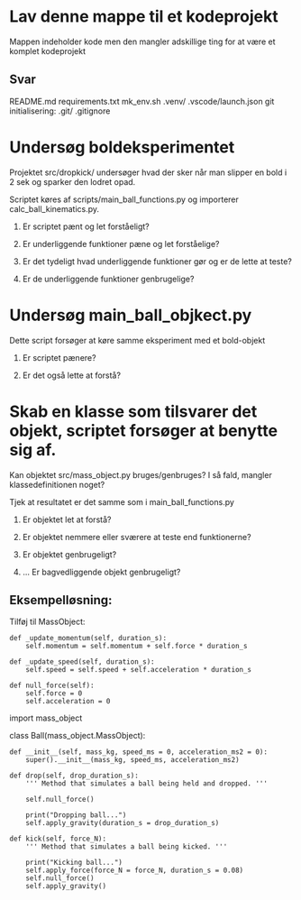 # Lav denne mappe til et kodeprojekt

Mappen indeholder kode men den mangler adskillige ting for at være et komplet kodeprojekt

## Svar
README.md
requirements.txt
mk_env.sh
.venv/
.vscode/launch.json
git initialisering:
    .git/
    .gitignore

# Undersøg boldeksperimentet
Projektet src/dropkick/ undersøger hvad der sker når man slipper en bold i 2 sek
og sparker den lodret opad.

Scriptet køres af scripts/main_ball_functions.py og importerer calc_ball_kinematics.py.

1. Er scriptet pænt og let forståeligt?

2. Er underliggende funktioner pæne og let forståelige?

3. Er det tydeligt hvad underliggende funktioner gør og er de lette at teste?

4. Er de underliggende funktioner genbrugelige?


# Undersøg main_ball_objkect.py
Dette script forsøger at køre samme eksperiment med et bold-objekt

1. Er scriptet pænere?

2. Er det også lette at forstå?


# Skab en klasse som tilsvarer det objekt, scriptet forsøger at benytte sig af.
Kan objektet src/mass_object.py bruges/genbruges?
I så fald, mangler klassedefinitionen noget?

Tjek at resultatet er det samme som i main_ball_functions.py

1. Er objektet let at forstå?

2. Er objektet nemmere eller sværere at teste end funktionerne?

3. Er objektet genbrugeligt?

4. ...
Er bagvedliggende objekt genbrugeligt?

## Eksempelløsning:

Tilføj til MassObject:

    def _update_momentum(self, duration_s):
        self.momentum = self.momentum + self.force * duration_s

    def _update_speed(self, duration_s):
        self.speed = self.speed + self.acceleration * duration_s

    def null_force(self):
        self.force = 0
        self.acceleration = 0
        

import mass_object

class Ball(mass_object.MassObject):

    def __init__(self, mass_kg, speed_ms = 0, acceleration_ms2 = 0):
        super().__init__(mass_kg, speed_ms, acceleration_ms2)

    def drop(self, drop_duration_s):
        ''' Method that simulates a ball being held and dropped. '''

        self.null_force()

        print("Dropping ball...")
        self.apply_gravity(duration_s = drop_duration_s)

    def kick(self, force_N):
        ''' Method that simulates a ball being kicked. '''

        print("Kicking ball...")
        self.apply_force(force_N = force_N, duration_s = 0.08)
        self.null_force()
        self.apply_gravity()